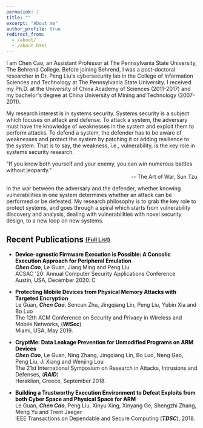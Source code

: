 ```yaml
---
permalink: /
title: ""
excerpt: "About me"
author_profile: true
redirect_from: 
  - /about/
  - /about.html
---
```


I am Chen Cao, an Assistant Professor at The Pennsylvania State University, The Behrend College. Before joining Behrend, I was a post-doctoral researcher in Dr. Peng Liu's cybersecurity lab in the College of Information Sciences and Technology at The Pennsylvania State University.
I received my Ph.D. at the University of China Academy of Sciences (2011-2017) and my bachelor's degree at China University of Mining and Technology (2007-2011).

My research interest is in systems security.
Systems security is a subject which focuses on attack and defense.
To attack a system, the adversary must have the knowledge of weaknesses in the system and exploit them to perform attacks.
To defend a system, the defender has to be aware of weaknesses and protect the system by patching it or adding resilience to the system.
That is to say, the weakness, i.e., vulnerability, is the key role in systems security research.

"If you know both yourself and your enemy, you can win numerous battles without jeopardy."<br/>
<span style="float: right"> -- The Art of War, Sun Tzu </span>
<br/>

In the war between the adversary and the defender, whether knowing vulnerabilities in one system determines whether an attack can be performed or be defeated.
My research philosophy is to grab the key role to protect systems, and goes through a spiral which starts from vulnerability discovery and analysis, dealing with vulnerabilities with novel security design, to a new loop on new systems.

<!-- Over the past years, I have followed this research philosophy and worked on several systems.
I have done vulnerability discovery and vulnerability analysis in Android system.
I also have enhanced IoT (Internet of Things) system and vehicle system with hardware features. -->


## Recent Publications <sub><sup>[(Full List)](/publications/)</sup></sub>


* __<span style="color: black">Device-agnostic Firmware Execution is Possible: A Concolic Execution Approach for Peripheral Emulation</span>__<br/>
	__*Chen Cao*__, Le Guan, Jiang Ming and Peng Liu<br/>
	ACSAC '20: Annual Computer Security Applications Conference<br/>
	Austin, USA, December 2020. <span class="btn btn--success btn--smallpadding">C</span>


* __<span style="color: black">Protecting Mobile Devices from Physical Memory Attacks with Targeted Encryption</span>__<br/>
	Le Guan, __*Chen Cao*__, Sencun Zhu, Jingqiang Lin, Peng Liu, Yubin Xia and Bo Luo<br/>
	The 12th ACM Conference on Security and Privacy in Wireless and Mobile Networks, (__*WiSec*__)<br/>
	Miami, USA, May 2019.

* __<span style="color: black">CryptMe: Data Leakage Prevention for Unmodified Programs on ARM Devices</span>__<br/>
	__*Chen Cao*__, Le Guan, Ning Zhang, Jingqiang Lin, Bo Luo, Neng Gao, Peng Liu, Ji Xiang and Wenjing Lou<br/>
	The 21st International Symposium on Research in Attacks, Intrusions and Defenses, (__*RAID*__)<br/>
	Heraklion, Greece, September 2018.


* __<span style="color: black">Building a Trustworthy Execution Environment to Defeat Exploits from both Cyber Space and Physical Space for ARM</span>__<br/>
	Le Guan, __*Chen Cao*__, Peng Liu, Xinyu Xing, Xinyang Ge, Shengzhi Zhang, Meng Yu and Trent Jaeger<br/>
	IEEE Transactions on Dependable and Secure Computing (__*TDSC*__), 2018.





